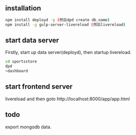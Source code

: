 
## installation

```sh
npm install deployd -g (然后dpd create db_name)
npm install -g gulp-server-livereload (然后livereload)
```

## start data server

Firstly, start up data server(deployd), then startup livereload.

```sh
cd sportsstore
dpd
>dashboard
```

## start frontend server
livereload and then goto http://localhost:8000/app/app.html


## todo
export mongodb data.